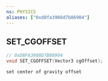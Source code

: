 ```yaml
---
ns: PHYSICS
aliases: ["0xd8fa3908d7b86904"]
---
```

## SET_CGOFFSET

```c
// 0xD8FA3908D7B86904
void SET_CGOFFSET(Vector3 cgOffset);
```

```
set center of gravity offset
```

